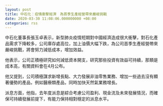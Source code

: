 ```yaml
---
layout: post
title: 中石化：疫情衝擊經濟　為首季生產經營帶來嚴峻挑戰
date: 2020-03-30 11:08:06.000000000 +08:00
categories: rss
---
```


中石化董事長張玉卓表示，新型肺炎疫情短期對中國經濟造成很大衝擊，對石化產品需求下降較多，公司庫存處高位，加上油價大幅下跌，為公司首季生產經營帶來嚴峻挑戰，將會努力減低成本，增加效益。

他表示，公司正積極研究如何減低資本開支，研究那些投資有效益可持續，那類是成本高，有關資料會在4月公布。

他又提到，公司積極謀求新增長點、大力發展非油零售業務、增加一些過去沒有顯著優勢的產品，例如醫療類產品，同時加快天然氣業務增長。

派息方面，他指，去年度派息是綜合考慮公司盈利、現金流及未來發展情況，而確保可持續發展前提下，有能力保持相對穩定的派息水平。
